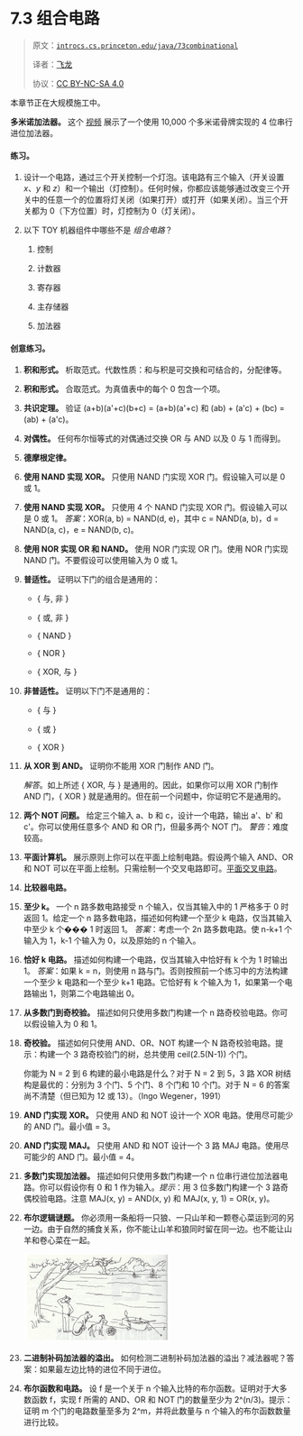 # 7.3 组合电路

> 原文：[`introcs.cs.princeton.edu/java/73combinational`](https://introcs.cs.princeton.edu/java/73combinational)
> 
> 译者：[飞龙](https://github.com/wizardforcel)
> 
> 协议：[CC BY-NC-SA 4.0](https://creativecommons.org/licenses/by-nc-sa/4.0/)


本章节正在大规模施工中。

**多米诺加法器。** 这个 [视频](https://www.youtube.com/watch?v=lNuPy-r1GuQ) 展示了一个使用 10,000 个多米诺骨牌实现的 4 位串行进位加法器。

#### 练习。

1.  设计一个电路，通过三个开关控制一个灯泡。该电路有三个输入（开关设置 *x*、*y* 和 *z*）和一个输出（灯控制）。任何时候，你都应该能够通过改变三个开关中的任意一个的位置将灯关闭（如果打开）或打开（如果关闭）。当三个开关都为 0（下方位置）时，灯控制为 0（灯关闭）。

1.  以下 TOY 机器组件中哪些不是 *组合电路*？

    1.  控制

    1.  计数器

    1.  寄存器

    1.  主存储器

    1.  加法器

#### 创意练习。

1.  **积和形式。** 析取范式。代数性质：和与积是可交换和可结合的，分配律等。

1.  **积和形式。** 合取范式。为真值表中的每个 0 包含一个项。

1.  **共识定理。** 验证 (a+b)(a'+c)(b+c) = (a+b)(a'+c) 和 (ab) + (a'c) + (bc) = (ab) + (a'c)。

1.  **对偶性。** 任何布尔恒等式的对偶通过交换 OR 与 AND 以及 0 与 1 而得到。

1.  **德摩根定律。**

1.  **使用 NAND 实现 XOR。** 只使用 NAND 门实现 XOR 门。假设输入可以是 0 或 1。

1.  **使用 NAND 实现 XOR。** 只使用 4 个 NAND 门实现 XOR 门。假设输入可以是 0 或 1。 *答案*：XOR(a, b) = NAND(d, e)，其中 c = NAND(a, b)，d = NAND(a, c)，e = NAND(b, c)。

1.  **使用 NOR 实现 OR 和 NAND。** 使用 NOR 门实现 OR 门。使用 NOR 门实现 NAND 门。不要假设可以使用输入为 0 或 1。

1.  **普适性。** 证明以下门的组合是通用的：

    +   { 与, 非 }

    +   { 或, 非 }

    +   { NAND }

    +   { NOR }

    +   { XOR, 与 }

1.  **非普适性。** 证明以下门不是通用的：

    +   { 与 }

    +   { 或 }

    +   { XOR }

1.  **从 XOR 到 AND。** 证明你不能用 XOR 门制作 AND 门。

    *解答*。如上所述 { XOR, 与 } 是通用的。因此，如果你可以用 XOR 门制作 AND 门，{ XOR } 就是通用的。但在前一个问题中，你证明它不是通用的。

1.  **两个 NOT 问题。** 给定三个输入 a、b 和 c，设计一个电路，输出 a'、b' 和 c'。你可以使用任意多个 AND 和 OR 门，但最多两个 NOT 门。 *警告*：难度较高。

1.  **平面计算机。** 展示原则上你可以在平面上绘制电路。假设两个输入 AND、OR 和 NOT 可以在平面上绘制。只需绘制一个交叉电路即可。[平面交叉电路](http://www.math.uwaterloo.ca/navigation/ideas/Zeno/zenocs.shtml#flatcomp)。

1.  **比较器电路。**

1.  **至少 k。** 一个 n 路多数电路接受 n 个输入，仅当其输入中的 1 严格多于 0 时返回 1。给定一个 n 路多数电路，描述如何构建一个至少 k 电路，仅当其输入中至少 k 个��� 1 时返回 1。 *答案*：考虑一个 2n 路多数电路。使 n-k+1 个输入为 1，k-1 个输入为 0，以及原始的 n 个输入。

1.  **恰好 k 电路。** 描述如何构建一个电路，仅当其输入中恰好有 k 个为 1 时输出 1。 *答案*：如果 k = n，则使用 n 路与门。否则按照前一个练习中的方法构建一个至少 k 电路和一个至少 k+1 电路。它恰好有 k 个输入为 1，如果第一个电路输出 1，则第二个电路输出 0。

1.  **从多数门到奇校验。** 描述如何只使用多数门构建一个 n 路奇校验电路。你可以假设输入为 0 和 1。

1.  **奇校验。** 描述如何只使用 AND、OR、NOT 构建一个 N 路奇校验电路。提示：构建一个 3 路奇校验门的树，总共使用 ceil(2.5(N-1)) 个门。

    你能为 N = 2 到 6 构建的最小电路是什么？对于 N = 2 到 5，3 路 XOR 树结构是最优的：分别为 3 个门、5 个门、8 个门和 10 个门。对于 N = 6 的答案尚不清楚（但已知为 12 或 13）。（Ingo Wegener，1991）

1.  **AND 门实现 XOR。** 只使用 AND 和 NOT 设计一个 XOR 电路。使用尽可能少的 AND 门。最小值 = 3。

1.  **AND 门实现 MAJ。** 只使用 AND 和 NOT 设计一个 3 路 MAJ 电路。使用尽可能少的 AND 门。最小值 = 4。

1.  **多数门实现加法器。** 描述如何只使用多数门构建一个 n 位串行进位加法器电路。你可以假设你有 0 和 1 作为输入。*提示*：用 3 位多数门构建一个 3 路奇偶校验电路。注意 MAJ(x, y) = AND(x, y) 和 MAJ(x, y, 1) = OR(x, y)。

1.  **布尔逻辑谜题。** 你必须用一条船将一只狼、一只山羊和一颗卷心菜运到河的另一边。由于自然的捕食关系，你不能让山羊和狼同时留在同一边。也不能让山羊和卷心菜在一起。

    ![逻辑谜题](img/8744c38adfd24095f8fa970c21eb91fe.png)

1.  **二进制补码加法器的溢出。** 如何检测二进制补码加法器的溢出？减法器呢？<en>答案：如果最左边比特的进位不同于进位。</en>

1.  **布尔函数和电路。** 设 f 是一个关于 n 个输入比特的布尔函数。证明对于大多数函数 f，实现 f 所需的 AND、OR 和 NOT 门的数量至少为 2^(n/3)。提示：证明 m 个门的电路数量至多为 2^m，并将此数量与 n 个输入的布尔函数数量进行比较。
